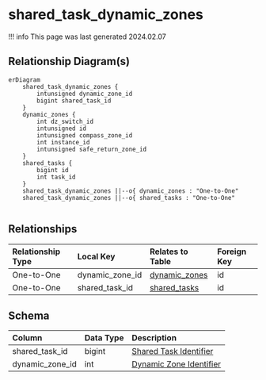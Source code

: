 # shared_task_dynamic_zones

!!! info
	This page was last generated 2024.02.07

## Relationship Diagram(s)

```mermaid
erDiagram
    shared_task_dynamic_zones {
        intunsigned dynamic_zone_id
        bigint shared_task_id
    }
    dynamic_zones {
        int dz_switch_id
        intunsigned id
        intunsigned compass_zone_id
        int instance_id
        intunsigned safe_return_zone_id
    }
    shared_tasks {
        bigint id
        int task_id
    }
    shared_task_dynamic_zones ||--o{ dynamic_zones : "One-to-One"
    shared_task_dynamic_zones ||--o{ shared_tasks : "One-to-One"


```


## Relationships

| Relationship Type | Local Key | Relates to Table | Foreign Key |
| :--- | :--- | :--- | :--- |
| One-to-One | dynamic_zone_id | [dynamic_zones](../../schema/tasks/shared_task_dynamic_zones.md) | id |
| One-to-One | shared_task_id | [shared_tasks](../../schema/tasks/shared_tasks.md) | id |


## Schema

| Column | Data Type | Description |
| :--- | :--- | :--- |
| shared_task_id | bigint | [Shared Task Identifier](shared_tasks.md) |
| dynamic_zone_id | int | [Dynamic Zone Identifier](../../schema/dynamic-zones/dynamic_zones.md) |

